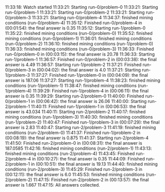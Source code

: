 11:33:18: Watch started
11:33:21: Starting run-0/problem-0
11:33:21: Starting run-0/problem-1
11:33:21: Starting run-0/problem-2
11:33:21: Starting run-0/problem-3
11:33:21: Starting run-0/problem-4
11:34:37: finished mining conditions (run-0/problem-4)
11:35:12: Finished run-0/problem-4 in (00:01:54): the final answer is 0.35
11:35:12: Starting run-1/problem-0
11:35:22: finished mining conditions (run-0/problem-0)
11:35:52: finished mining conditions (run-0/problem-1)
11:36:01: finished mining conditions (run-0/problem-2)
11:36:10: finished mining conditions (run-1/problem-0)
11:36:33: finished mining conditions (run-0/problem-3)
11:36:33: Finished run-0/problem-0 in (00:03:15): the final answer is 20.78
11:36:33: Starting run-1/problem-1
11:36:57: Finished run-0/problem-2 in (00:03:38): the final answer is 4.49
11:36:57: Starting run-1/problem-2
11:37:21: Finished run-0/problem-3 in (00:04:02): the final answer is 4.0
11:37:21: Starting run-1/problem-3
11:37:27: Finished run-1/problem-0 in (00:04:09): the final answer is 187.06
11:37:27: Starting run-1/problem-4
11:38:23: finished mining conditions (run-1/problem-1)
11:38:47: finished mining conditions (run-1/problem-4)
11:39:29: Finished run-1/problem-4 in (00:06:11): the final answer is 0.35
11:39:29: Starting run-2/problem-0
11:40:00: Finished run-0/problem-1 in (00:06:42): the final answer is 26.06
11:40:00: Starting run-2/problem-1
11:40:11: Finished run-1/problem-1 in (00:06:53): the final answer is 43.034
11:40:11: Starting run-2/problem-2
11:40:17: finished mining conditions (run-1/problem-3)
11:40:30: finished mining conditions (run-1/problem-2)
11:40:47: Finished run-1/problem-3 in (00:07:29): the final answer is 2.83
11:40:47: Starting run-2/problem-3
11:41:19: finished mining conditions (run-2/problem-0)
11:41:37: Finished run-1/problem-2 in (00:08:19): the final answer is 0.875
11:41:37: Starting run-2/problem-4
11:41:50: Finished run-2/problem-0 in (00:08:31): the final answer is 187.0585
11:42:16: finished mining conditions (run-2/problem-1)
11:43:13: finished mining conditions (run-2/problem-4)
11:43:45: Finished run-2/problem-4 in (00:10:27): the final answer is 0.35
11:44:09: Finished run-2/problem-1 in (00:10:51): the final answer is 19.13
11:44:40: finished mining conditions (run-2/problem-3)
11:45:29: Finished run-2/problem-3 in (00:12:11): the final answer is 6.0
11:45:53: finished mining conditions (run-2/problem-2)
11:47:15: Finished run-2/problem-2 in (00:13:57): the final answer is 1.667
11:47:15: All answers collected.
